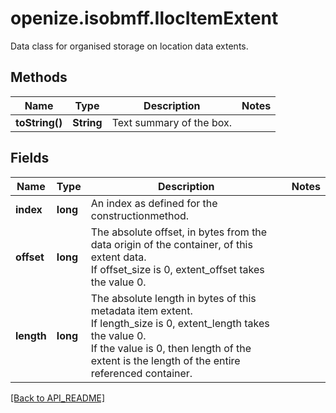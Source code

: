 # openize.isobmff.IlocItemExtent

Data class for organised storage on location data extents.


## Methods

Name | Type | Description | Notes
------------ | ------------- | ------------- | -------------
**toString()** | **String** | Text summary of the box. | 

## Fields

Name | Type | Description | Notes
------------ | ------------- | ------------- | -------------
**index** | **long** | An index as defined for the constructionmethod. | 
**offset** | **long** | The absolute offset, in bytes from the data origin of the container, of this extent data.<br />If offset_size is 0, extent_offset takes the value 0. | 
**length** | **long** | The absolute length in bytes of this metadata item extent.<br />If length_size is 0, extent_length takes the value 0.<br />If the value is 0, then length of the extent is the length of the entire referenced container. | 

[[Back to API_README]](API_README.md)